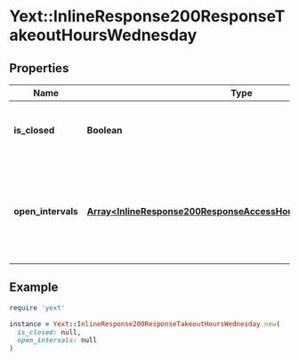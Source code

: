 # Yext::InlineResponse200ResponseTakeoutHoursWednesday

## Properties

| Name | Type | Description | Notes |
| ---- | ---- | ----------- | ----- |
| **is_closed** | **Boolean** | Indicates if the takeout hours are \&quot;closed\&quot; on Wednesday.  Filtering Type: &#x60;boolean&#x60; | [optional] |
| **open_intervals** | [**Array&lt;InlineResponse200ResponseAccessHoursFridayOpenIntervals&gt;**](InlineResponse200ResponseAccessHoursFridayOpenIntervals.md) | Contains the time intervals for which the Entity is open for takeout on Wednesday. Note that if isClosed is set to true, \&quot;openIntervals\&quot; cannot be provided in an update.  Filtering Type: &#x60;list of object&#x60; | [optional] |

## Example

```ruby
require 'yext'

instance = Yext::InlineResponse200ResponseTakeoutHoursWednesday.new(
  is_closed: null,
  open_intervals: null
)
```

